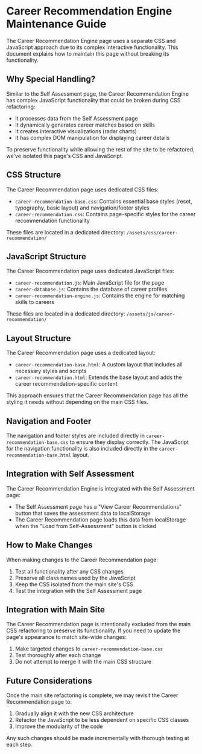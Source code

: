 # Career Recommendation Engine Maintenance Guide

The Career Recommendation Engine page uses a separate CSS and JavaScript approach due to its complex interactive functionality. This document explains how to maintain this page without breaking its functionality.

## Why Special Handling?

Similar to the Self Assessment page, the Career Recommendation Engine has complex JavaScript functionality that could be broken during CSS refactoring:
- It processes data from the Self Assessment page
- It dynamically generates career matches based on skills
- It creates interactive visualizations (radar charts)
- It has complex DOM manipulation for displaying career details

To preserve functionality while allowing the rest of the site to be refactored, we've isolated this page's CSS and JavaScript.

## CSS Structure

The Career Recommendation page uses dedicated CSS files:
- `career-recommendation-base.css`: Contains essential base styles (reset, typography, basic layout) and navigation/footer styles
- `career-recommendation.css`: Contains page-specific styles for the career recommendation functionality

These files are located in a dedicated directory: `/assets/css/career-recommendation/`

## JavaScript Structure

The Career Recommendation page uses dedicated JavaScript files:
- `career-recommendation.js`: Main JavaScript file for the page
- `career-database.js`: Contains the database of career profiles
- `career-recommendation-engine.js`: Contains the engine for matching skills to careers

These files are located in a dedicated directory: `/assets/js/career-recommendation/`

## Layout Structure

The Career Recommendation page uses a dedicated layout:
- `career-recommendation-base.html`: A custom layout that includes all necessary styles and scripts
- `career-recommendation.html`: Extends the base layout and adds the career recommendation-specific content

This approach ensures that the Career Recommendation page has all the styling it needs without depending on the main CSS files.

## Navigation and Footer

The navigation and footer styles are included directly in `career-recommendation-base.css` to ensure they display correctly. The JavaScript for the navigation functionality is also included directly in the `career-recommendation-base.html` layout.

## Integration with Self Assessment

The Career Recommendation Engine is integrated with the Self Assessment page:
- The Self Assessment page has a "View Career Recommendations" button that saves the assessment data to localStorage
- The Career Recommendation page loads this data from localStorage when the "Load from Self-Assessment" button is clicked

## How to Make Changes

When making changes to the Career Recommendation page:
1. Test all functionality after any CSS changes
2. Preserve all class names used by the JavaScript
3. Keep the CSS isolated from the main site's CSS
4. Test the integration with the Self Assessment page

## Integration with Main Site

The Career Recommendation page is intentionally excluded from the main CSS refactoring to preserve its functionality. If you need to update the page's appearance to match site-wide changes:
1. Make targeted changes to `career-recommendation-base.css`
2. Test thoroughly after each change
3. Do not attempt to merge it with the main CSS structure

## Future Considerations

Once the main site refactoring is complete, we may revisit the Career Recommendation page to:
1. Gradually align it with the new CSS architecture
2. Refactor the JavaScript to be less dependent on specific CSS classes
3. Improve the modularity of the code

Any such changes should be made incrementally with thorough testing at each step.
